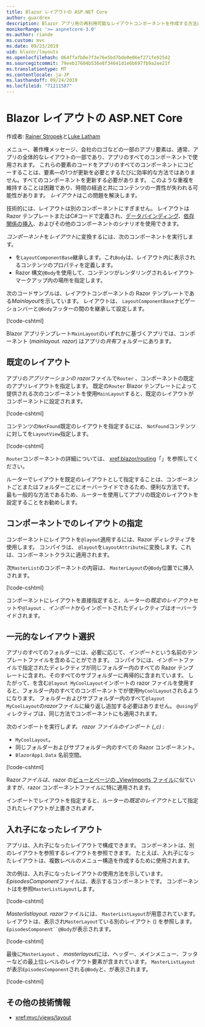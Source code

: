 ```yaml
---
title: Blazor レイアウトの ASP.NET Core
author: guardrex
description: Blazor アプリ用の再利用可能なレイアウトコンポーネントを作成する方法について説明します。
monikerRange: '>= aspnetcore-3.0'
ms.author: riande
ms.custom: mvc
ms.date: 09/23/2019
uid: blazor/layouts
ms.openlocfilehash: 064ffafb8e7f3e76e5bd7bde0e06ef271fe92542
ms.sourcegitcommit: 79eeb17604b536e8f34641d1e6b697fb9a2ee21f
ms.translationtype: MT
ms.contentlocale: ja-JP
ms.lasthandoff: 09/24/2019
ms.locfileid: "71211587"
---
```

# <a name="aspnet-core-blazor-layouts"></a>Blazor レイアウトの ASP.NET Core

作成者: [Rainer Stropek](https://www.timecockpit.com)と[Luke Latham](https://github.com/guardrex)

メニュー、著作権メッセージ、会社のロゴなどの一部のアプリ要素は、通常、アプリの全体的なレイアウトの一部であり、アプリのすべてのコンポーネントで使用されます。 これらの要素のコードをアプリのすべてのコンポーネントにコピーすることは、要素&mdash;の1つが更新を必要とするたびに効率的な方法ではありません。すべてのコンポーネントを更新する必要があります。 このような重複を維持することは困難であり、時間の経過と共にコンテンツの一貫性が失われる可能性があります。 *レイアウト*はこの問題を解決します。

技術的には、レイアウトは別のコンポーネントにすぎません。 レイアウトは Razor テンプレートまたはC#コードで定義され、[データバインディング](xref:blazor/components#data-binding)、[依存関係の挿入](xref:blazor/dependency-injection)、およびその他のコンポーネントのシナリオを使用できます。

*コンポーネント*を*レイアウト*に変換するには、次のコンポーネントを実行します。

* を`LayoutComponentBase`継承します。これ`Body`は、レイアウト内に表示されるコンテンツのプロパティを定義します。
* Razor 構文`@Body`を使用して、コンテンツがレンダリングされるレイアウトマークアップ内の場所を指定します。

次のコードサンプルは、レイアウトコンポーネントの Razor テンプレートである*Mainlayout*を示しています。 レイアウトは、 `LayoutComponentBase`ナビゲーションバーと`@Body`フッターの間のを継承して設定します。

[!code-cshtml[](layouts/sample_snapshot/3.x/MainLayout.razor?highlight=1,13)]

Blazor アプリテンプレート`MainLayout`のいずれかに基づくアプリでは、コンポーネント (*mainlayout. razor*) はアプリの*共有*フォルダーにあります。

## <a name="default-layout"></a>既定のレイアウト

アプリの*アプリケーションの razor*ファイルで`Router` 、コンポーネントの既定のアプリレイアウトを指定します。 既定の`Router` Blazor テンプレートによって提供される次のコンポーネントを使用`MainLayout`すると、既定のレイアウトがコンポーネントに設定されます。

[!code-cshtml[](layouts/sample_snapshot/3.x/App1.razor?highlight=3)]

コンテンツの`NotFound`既定のレイアウトを指定するには、 `NotFound`コンテンツに対してを`LayoutView`指定します。

[!code-cshtml[](layouts/sample_snapshot/3.x/App2.razor?highlight=6-9)]

`Router`コンポーネントの詳細については、 <xref:blazor/routing>「」を参照してください。

ルーターでレイアウトを既定のレイアウトとして指定することは、コンポーネントごとまたはフォルダーごとにオーバーライドできるため、便利な方法です。 最も一般的な方法であるため、ルーターを使用してアプリの既定のレイアウトを設定することをお勧めします。

## <a name="specify-a-layout-in-a-component"></a>コンポーネントでのレイアウトの指定

コンポーネントにレイアウトを`@layout`適用するには、Razor ディレクティブを使用します。 コンパイラは、 `@layout`を`LayoutAttribute`に変換します。これは、コンポーネントクラスに適用されます。

次`MasterList`のコンポーネントの内容は、 `MasterLayout`の`@Body`位置でに挿入されます。

[!code-cshtml[](layouts/sample_snapshot/3.x/MasterList.razor?highlight=1)]

コンポーネントにレイアウトを直接指定すると、ルーターの*既定のレイアウト*セットや`@layout` 、*インポート*からインポートされたディレクティブはオーバーライドされます。

## <a name="centralized-layout-selection"></a>一元的なレイアウト選択

アプリのすべてのフォルダーには、必要に応じて、*インポート*という名前のテンプレートファイルを含めることができます。 コンパイラには、インポートファイルで指定されたディレクティブが同じフォルダー内のすべての Razor テンプレートに含まれ、そのすべてのサブフォルダーに再帰的に含まれています。 したがって、を含む`@layout MyCoolLayout`インポートの razor ファイルを使用すると、フォルダー内のすべてのコンポーネントでが使用`MyCoolLayout`されるようになります。 フォルダーおよびサブフォルダー内のすべて`@layout MyCoolLayout`の*razor*ファイルに繰り返し追加する必要はありません。 `@using`ディレクティブは、同じ方法でコンポーネントにも適用されます。

次のインポートを実行し*ます。 razor ファイルのインポート (_c)* :

* `MyCoolLayout`。
* 同じフォルダーおよびサブフォルダー内のすべての Razor コンポーネント。
* `BlazorApp1.Data` 名前空間。
 
[!code-cshtml[](layouts/sample_snapshot/3.x/_Imports.razor)]

Razor*ファイルは*、razor の[ビューとページの _ViewImports ファイル](xref:mvc/views/layout#importing-shared-directives)に似ていますが、razor コンポーネントファイルに特に適用されます。

インポートでレイアウトを指定すると、ルーターの*既定のレイアウト*として指定されたレイアウトが上書きされ*ます*。

## <a name="nested-layouts"></a>入れ子になったレイアウト

アプリは、入れ子になったレイアウトで構成できます。 コンポーネントは、別のレイアウトを参照するレイアウトを参照できます。 たとえば、入れ子になったレイアウトは、複数レベルのメニュー構造を作成するために使用されます。

次の例は、入れ子になったレイアウトの使用方法を示しています。 *EpisodesComponent*ファイルは、表示するコンポーネントです。 コンポーネントはを参照`MasterListLayout`します。

[!code-cshtml[](layouts/sample_snapshot/3.x/EpisodesComponent.razor?highlight=1)]

*Masterlistlayout. razor*ファイルには、 `MasterListLayout`が用意されています。 レイアウトは、表示され`MasterLayout`ている別のレイアウト () を参照します。 `EpisodesComponent``@Body`が表示されます。

[!code-cshtml[](layouts/sample_snapshot/3.x/MasterListLayout.razor?highlight=1,9)]

最後に`MasterLayout` 、 *masterlayout*には、ヘッダー、メインメニュー、フッターなどの最上位レベルのレイアウト要素が含まれています。 `MasterListLayout`が表示`EpisodesComponent`される`@Body`と、が表示されます。

[!code-cshtml[](layouts/sample_snapshot/3.x/MasterLayout.razor?highlight=6)]

## <a name="additional-resources"></a>その他の技術情報

* <xref:mvc/views/layout>
